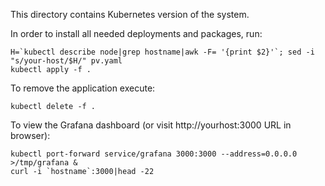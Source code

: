 This directory contains Kubernetes version of the system.  

In order to install all needed deployments and packages, run:
```console
H=`kubectl describe node|grep hostname|awk -F= '{print $2}'`; sed -i "s/your-host/$H/" pv.yaml
kubectl apply -f .
````

To remove the application execute:
```console
kubectl delete -f .
````

To view the Grafana dashboard (or visit http://yourhost:3000 URL in browser):
```console
kubectl port-forward service/grafana 3000:3000 --address=0.0.0.0 >/tmp/grafana &
curl -i `hostname`:3000|head -22
````
